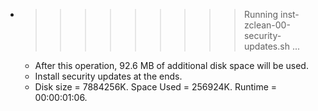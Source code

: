 * >>>>>>>>> Running inst-zclean-00-security-updates.sh ...
  * After this operation, 92.6 MB of additional disk space will be used.
  * Install security updates at the ends.
  * Disk size = 7884256K. Space Used = 256924K. Runtime = 00:00:01:06.
